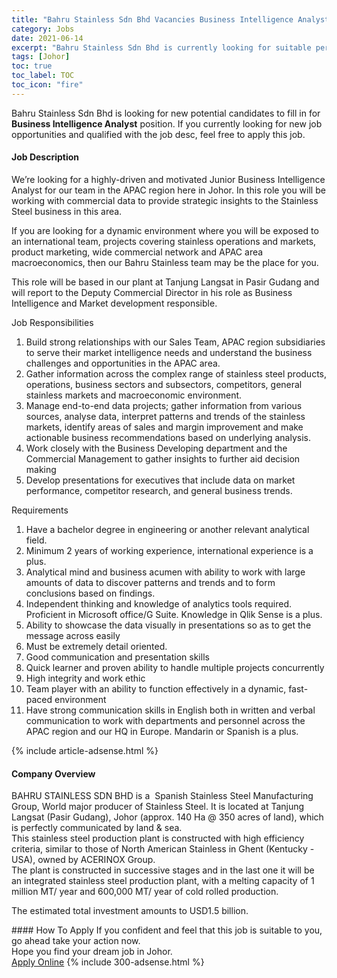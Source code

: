 ```yaml
---
title: "Bahru Stainless Sdn Bhd Vacancies Business Intelligence Analyst" 
category: Jobs 
date: 2021-06-14 
excerpt: "Bahru Stainless Sdn Bhd is currently looking for suitable person to fill in the Business Intelligence Analyst which based in Johor" 
tags: [Johor] 
toc: true 
toc_label: TOC 
toc_icon: "fire" 
--- 
```


<p>Bahru Stainless Sdn Bhd is looking for new potential candidates to fill in for <b>Business Intelligence Analyst</b> position. If you currently looking for new job opportunities and qualified with the job desc, feel free to apply this job.
</p><div><div><h4>Job Description</h4></div><div><div><span><div><p><span>We&#8217;re looking for a highly-driven and motivated Junior Business Intelligence Analyst for our team in the APAC region here in Johor. In this role you will be working with commercial data to provide strategic insights to the Stainless Steel business in this area.&#160;</span></p><p><span>If you are looking for a dynamic environment where you will be exposed to an international team, projects covering stainless operations and markets, product marketing, wide commercial network and APAC area macroeconomics, then our Bahru Stainless team may be the place for you.</span></p><p><span>This role will be based in our plant at Tanjung Langsat in Pasir Gudang and will report to the Deputy Commercial Director in his role as Business Intelligence and Market development responsible.</span></p><p>Job Responsibilities</p><ol><li><span>Build strong relationships with our Sales Team, APAC region subsidiaries to serve their market intelligence needs and understand the business challenges and opportunities in the APAC area.&#160;</span></li><li><span>Gather information across the complex range of stainless steel products, operations, business sectors and subsectors, competitors, general stainless markets and macroeconomic environment.</span></li><li><span>Manage end-to-end data projects; gather information from various sources, analyse data, interpret patterns and trends of the stainless markets, identify areas of sales and margin improvement and make actionable business recommendations based on underlying analysis.&#160;</span></li><li><span>Work closely with the Business Developing department and the Commercial Management to gather insights to further aid decision making</span></li><li><span>Develop presentations for executives that include data on market performance, competitor research, and general business trends.</span></li></ol><p>Requirements</p><ol><li><span>Have a bachelor degree in engineering or another relevant analytical field.</span></li><li><span>Minimum 2 years of working experience, international experience is a plus.</span></li><li><span>Analytical mind and business acumen with ability to work with large amounts of data to discover patterns and trends and to form conclusions based on findings.&#160;</span></li><li><span>Independent thinking and knowledge of analytics tools required. Proficient in Microsoft office/G Suite. Knowledge in Qlik Sense is a plus.</span></li><li><span>Ability to showcase the data visually in presentations so as to get the message across easily</span></li><li><span>Must be extremely detail oriented.</span></li><li><span>Good communication and presentation skills</span></li><li><span>Quick learner and proven ability to handle multiple projects concurrently</span></li><li><span>High integrity and work ethic</span></li><li><span>Team player with an ability to function effectively in a dynamic, fast-paced environment</span></li><li><span>Have strong communication skills in English both in written and verbal communication to work with departments and personnel across the APAC region and our HQ in Europe. Mandarin or Spanish is a plus.</span></li></ol></div></span></div></div></div> 
{% include article-adsense.html %} 
<div><div><h4>Company Overview</h4></div><div><div><span><div><div>
<div>
<div>BAHRU STAINLESS SDN BHD&#160;is a &#160;Spanish Stainless Steel Manufacturing Group, World major producer of Stainless Steel. It is located at Tanjung Langsat (Pasir Gudang), Johor (approx. 140 Ha @ 350 acres of land), which is perfectly communicated by land &amp; sea.</div>
<div>This stainless steel production plant is constructed with high efficiency criteria, similar to those of North American Stainless in Ghent (Kentucky - USA), owned by ACERINOX Group.</div>
<div>The plant is constructed in successive stages and in the last one it will be an integrated stainless steel production plant, with a melting capacity of 1 million MT/ year and 600,000 MT/ year of cold rolled production.</div>


The estimated total investment amounts to USD1.5 billion.&#160;</div>
</div></div></span></div></div></div> 
#### How To Apply 
If you confident and feel that this job is suitable to you, go ahead take your action now. <br/> 
Hope you find your dream job in Johor. <br/> 
<a href="https://www.jobstreet.com.my/en/job/business-intelligence-analyst-4590064?jobId=jobstreet-my-job-4590064&" class="btn btn--info" target="_blank" rel="nofollow noopenner">Apply Online</a> 
{% include 300-adsense.html %} 